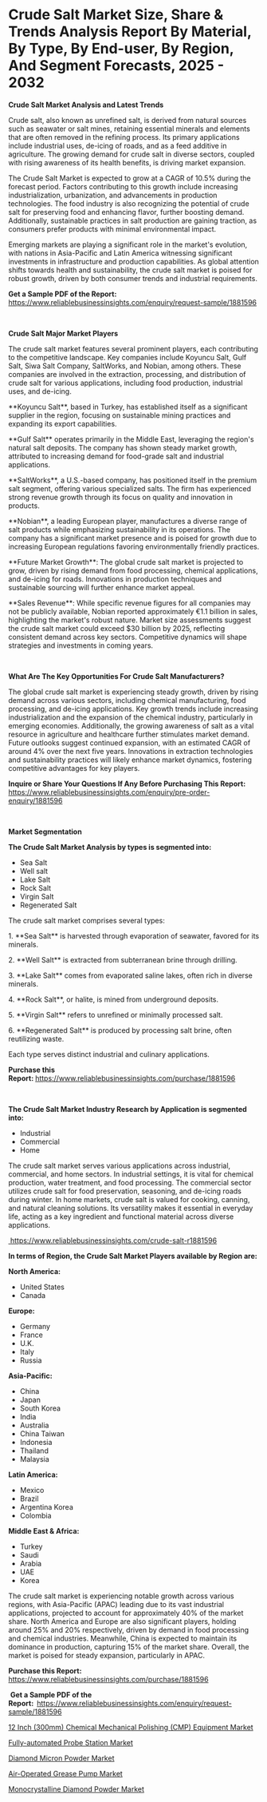 <p><h1>Crude Salt Market Size, Share & Trends Analysis Report By Material, By Type, By End-user, By Region, And Segment Forecasts, 2025 - 2032</h1></p><p><strong>Crude Salt Market Analysis and Latest Trends</strong></p>
<p><p>Crude salt, also known as unrefined salt, is derived from natural sources such as seawater or salt mines, retaining essential minerals and elements that are often removed in the refining process. Its primary applications include industrial uses, de-icing of roads, and as a feed additive in agriculture. The growing demand for crude salt in diverse sectors, coupled with rising awareness of its health benefits, is driving market expansion.</p><p>The Crude Salt Market is expected to grow at a CAGR of 10.5% during the forecast period. Factors contributing to this growth include increasing industrialization, urbanization, and advancements in production technologies. The food industry is also recognizing the potential of crude salt for preserving food and enhancing flavor, further boosting demand. Additionally, sustainable practices in salt production are gaining traction, as consumers prefer products with minimal environmental impact. </p><p>Emerging markets are playing a significant role in the market's evolution, with nations in Asia-Pacific and Latin America witnessing significant investments in infrastructure and production capabilities. As global attention shifts towards health and sustainability, the crude salt market is poised for robust growth, driven by both consumer trends and industrial requirements.</p></p>
<p><strong>Get a Sample PDF of the Report:&nbsp;</strong> <a href="https://www.reliablebusinessinsights.com/enquiry/request-sample/1881596?utm_campaign=1113&utm_medium=2&utm_source=Github&utm_content=ia&utm_term=02042025&utm_id=crude-salt">https://www.reliablebusinessinsights.com/enquiry/request-sample/1881596</a></p>
<p>&nbsp;</p>
<p><strong>Crude Salt Major Market Players</strong></p>
<p><p>The crude salt market features several prominent players, each contributing to the competitive landscape. Key companies include Koyuncu Salt, Gulf Salt, Siwa Salt Company, SaltWorks, and Nobian, among others. These companies are involved in the extraction, processing, and distribution of crude salt for various applications, including food production, industrial uses, and de-icing.</p><p>**Koyuncu Salt**, based in Turkey, has established itself as a significant supplier in the region, focusing on sustainable mining practices and expanding its export capabilities.</p><p>**Gulf Salt** operates primarily in the Middle East, leveraging the region's natural salt deposits. The company has shown steady market growth, attributed to increasing demand for food-grade salt and industrial applications.</p><p>**SaltWorks**, a U.S.-based company, has positioned itself in the premium salt segment, offering various specialized salts. The firm has experienced strong revenue growth through its focus on quality and innovation in products.</p><p>**Nobian**, a leading European player, manufactures a diverse range of salt products while emphasizing sustainability in its operations. The company has a significant market presence and is poised for growth due to increasing European regulations favoring environmentally friendly practices.</p><p>**Future Market Growth**: The global crude salt market is projected to grow, driven by rising demand from food processing, chemical applications, and de-icing for roads. Innovations in production techniques and sustainable sourcing will further enhance market appeal.</p><p>**Sales Revenue**: While specific revenue figures for all companies may not be publicly available, Nobian reported approximately €1.1 billion in sales, highlighting the market's robust nature. Market size assessments suggest the crude salt market could exceed $30 billion by 2025, reflecting consistent demand across key sectors. Competitive dynamics will shape strategies and investments in coming years.</p></p>
<p>&nbsp;</p>
<p><strong>What Are The Key Opportunities For Crude Salt Manufacturers?</strong></p>
<p><p>The global crude salt market is experiencing steady growth, driven by rising demand across various sectors, including chemical manufacturing, food processing, and de-icing applications. Key growth trends include increasing industrialization and the expansion of the chemical industry, particularly in emerging economies. Additionally, the growing awareness of salt as a vital resource in agriculture and healthcare further stimulates market demand. Future outlooks suggest continued expansion, with an estimated CAGR of around 4% over the next five years. Innovations in extraction technologies and sustainability practices will likely enhance market dynamics, fostering competitive advantages for key players.</p></p>
<p><strong>Inquire or Share Your Questions If Any Before Purchasing This Report:</strong> <a href="https://www.reliablebusinessinsights.com/enquiry/pre-order-enquiry/1881596?utm_campaign=1113&utm_medium=2&utm_source=Github&utm_content=ia&utm_term=02042025&utm_id=crude-salt">https://www.reliablebusinessinsights.com/enquiry/pre-order-enquiry/1881596</a></p>
<p>&nbsp;</p>
<p><strong>Market Segmentation</strong></p>
<p><strong>The Crude Salt Market Analysis by types is segmented into:</strong></p>
<p><ul><li>Sea ​​Salt</li><li>Well salt</li><li>Lake Salt</li><li>Rock Salt</li><li>Virgin Salt</li><li>Regenerated Salt</li></ul></p>
<p><p>The crude salt market comprises several types: </p><p>1. **Sea Salt** is harvested through evaporation of seawater, favored for its minerals.</p><p>2. **Well Salt** is extracted from subterranean brine through drilling.</p><p>3. **Lake Salt** comes from evaporated saline lakes, often rich in diverse minerals.</p><p>4. **Rock Salt**, or halite, is mined from underground deposits.</p><p>5. **Virgin Salt** refers to unrefined or minimally processed salt.</p><p>6. **Regenerated Salt** is produced by processing salt brine, often reutilizing waste. </p><p>Each type serves distinct industrial and culinary applications.</p></p>
<p><strong>Purchase this Report:&nbsp;</strong><a href="https://www.reliablebusinessinsights.com/purchase/1881596?utm_campaign=1113&utm_medium=2&utm_source=Github&utm_content=ia&utm_term=02042025&utm_id=crude-salt">https://www.reliablebusinessinsights.com/purchase/1881596</a></p>
<p>&nbsp;</p>
<p><strong>The Crude Salt Market Industry Research by Application is segmented into:</strong></p>
<p><ul><li>Industrial</li><li>Commercial</li><li>Home</li></ul></p>
<p><p>The crude salt market serves various applications across industrial, commercial, and home sectors. In industrial settings, it is vital for chemical production, water treatment, and food processing. The commercial sector utilizes crude salt for food preservation, seasoning, and de-icing roads during winter. In home markets, crude salt is valued for cooking, canning, and natural cleaning solutions. Its versatility makes it essential in everyday life, acting as a key ingredient and functional material across diverse applications.</p></p>
<p><a href="https://www.reliablebusinessinsights.com/crude-salt-r1881596?utm_campaign=1113&utm_medium=2&utm_source=Github&utm_content=ia&utm_term=02042025&utm_id=crude-salt">&nbsp;https://www.reliablebusinessinsights.com/crude-salt-r1881596</a></p>
<p><strong>In terms of Region, the Crude Salt Market Players available by Region are:</strong></p>
<p>
    <p> <strong> North America: </strong>
        <ul>
            <li>United States</li>
            <li>Canada</li>
        </ul>
        </p> 
    <p> <strong> Europe: </strong>
        <ul>
            <li>Germany</li>
            <li>France</li>
            <li>U.K.</li>
            <li>Italy</li>
            <li>Russia</li>
        </ul>
        </p> 
    <p> <strong> Asia-Pacific: </strong>
        <ul>
            <li>China</li>
            <li>Japan</li>
            <li>South Korea</li>
            <li>India</li>
            <li>Australia</li>
            <li>China Taiwan</li>
            <li>Indonesia</li>
            <li>Thailand</li>
            <li>Malaysia</li>
        </ul>
        </p> 
    <p> <strong> Latin America: </strong>
        <ul>
            <li>Mexico</li>
            <li>Brazil</li>
            <li>Argentina Korea</li>
            <li>Colombia</li>
        </ul>
        </p> 
    <p> <strong> Middle East & Africa: </strong>
        <ul>
            <li>Turkey</li>
            <li>Saudi</li>
            <li>Arabia</li>
            <li>UAE</li>
            <li>Korea</li>
        </ul>
    </p>
    </p>
<p><p>The crude salt market is experiencing notable growth across various regions, with Asia-Pacific (APAC) leading due to its vast industrial applications, projected to account for approximately 40% of the market share. North America and Europe are also significant players, holding around 25% and 20% respectively, driven by demand in food processing and chemical industries. Meanwhile, China is expected to maintain its dominance in production, capturing 15% of the market share. Overall, the market is poised for steady expansion, particularly in APAC.</p></p>
<p><strong>Purchase this Report: </strong><a href="https://www.reliablebusinessinsights.com/purchase/1881596?utm_campaign=1113&utm_medium=2&utm_source=Github&utm_content=ia&utm_term=02042025&utm_id=crude-salt">https://www.reliablebusinessinsights.com/purchase/1881596</a></p>
<p>&nbsp;<strong>Get a Sample PDF of the Report:&nbsp;&nbsp;</strong><a href="https://www.reliablebusinessinsights.com/enquiry/request-sample/1881596?utm_campaign=1113&utm_medium=2&utm_source=Github&utm_content=ia&utm_term=02042025&utm_id=crude-salt">https://www.reliablebusinessinsights.com/enquiry/request-sample/1881596</a></p>
<p><strong></strong></p>
<p><p><a href="https://www.linkedin.com/pulse/projected-growth-12-inch-300mm-chemical-mechanical-polishing-mpnbc?utm_campaign=1113&utm_medium=2&utm_source=Github&utm_content=ia&utm_term=02042025&utm_id=crude-salt">12 Inch (300mm) Chemical Mechanical Polishing (CMP) Equipment Market</a></p><p><a href="https://www.linkedin.com/pulse/future-market-revenue-fully-automated-probe-station-projected-2gi6c?utm_campaign=1113&utm_medium=2&utm_source=Github&utm_content=ia&utm_term=02042025&utm_id=crude-salt">Fully-automated Probe Station Market</a></p><p><a href="https://github.com/sarialahipff/Market-Research-Report-List-1/blob/main/diamond-micron-powder-market.md?utm_campaign=1113&utm_medium=2&utm_source=Github&utm_content=ia&utm_term=02042025&utm_id=crude-salt">Diamond Micron Powder Market</a></p><p><a href="https://www.linkedin.com/pulse/detailed-analysis-size-dynamics-expected-development-air-operated-dylcc?utm_campaign=1113&utm_medium=2&utm_source=Github&utm_content=ia&utm_term=02042025&utm_id=crude-salt">Air-Operated Grease Pump Market</a></p><p><a href="https://github.com/edderkoliso1/Market-Research-Report-List-1/blob/main/monocrystalline-diamond-powder-market.md?utm_campaign=1113&utm_medium=2&utm_source=Github&utm_content=ia&utm_term=02042025&utm_id=crude-salt">Monocrystalline Diamond Powder Market</a></p></p>